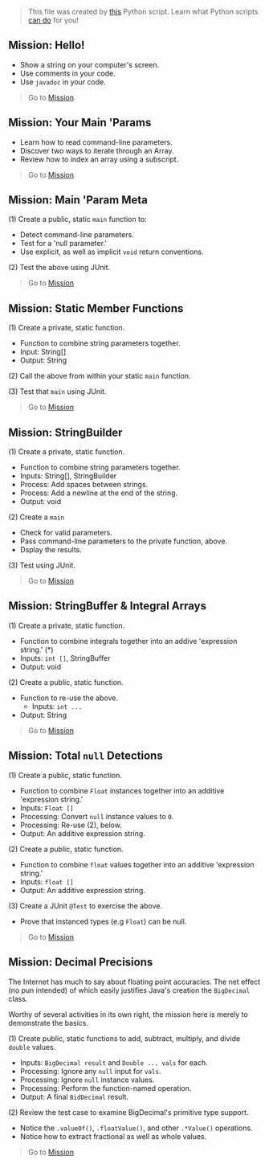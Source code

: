  
> This file was created by [this](./missions.py) Python script.
Learn what Python scripts [can do](https://www.udemy.com/course/python-1000/?referralCode=D3A7B607149F46D12A28) for you!
 

## Mission: Hello!
* Show a string on your computer's screen.
* Use comments in your code.
* Use `javadoc` in your code.

> Go to [Mission](./com/soft9000/M1000/A00000/MISSION.md)

## Mission: Your Main 'Params
* Learn how to read command-line parameters.
* Discover two ways to iterate through an Array.
* Review how to index an array using a subscript.

> Go to [Mission](./com/soft9000/M1000/A00100/MISSION.md)

## Mission: Main 'Param Meta
(1) Create a public, static `main` function to:
* Detect command-line parameters.
* Test for a 'null parameter.'
* Use explicit, as well as implicit `void` return conventions.

(2) Test the above using JUnit.

> Go to [Mission](./com/soft9000/M1000/A00200/MISSION.md)

## Mission: Static Member Functions
(1) Create a private, static function.
* Function to combine string parameters together.
* Input: String[]
* Output: String

(2) Call the above from within your static `main` function.

(3) Test that `main` using JUnit.

> Go to [Mission](./com/soft9000/M1000/A00300/MISSION.md)

## Mission: StringBuilder
(1) Create a private, static function.
* Function to combine string parameters together.
* Inputs: String[], StringBuilder
* Process: Add spaces between strings.
* Process: Add a newline at the end of the string.
* Output: void

(2) Create a `main`
* Check for valid parameters.
* Pass command-line parameters to the private function, above.
* Dsplay the results.

(3) Test using JUnit.

> Go to [Mission](./com/soft9000/M1000/A00400/MISSION.md)

## Mission: StringBuffer & Integral Arrays
(1) Create a private, static function.
* Function to combine integrals together into an addive 'expression string.' (*)
* Inputs: `int []`, StringBuffer
* Output: void

(2) Create a public, static function.
* Function to re-use the above.
  * Inputs: `int ...`
* Output: String

> Go to [Mission](./com/soft9000/M1000/A00500/MISSION.md)

## Mission: Total `null` Detections
(1) Create a public, static function.
* Function to combine `Float` instances together into an additive 'expression string.'
* Inputs: `Float []`
* Processing: Convert `null` instance values to `0`.
* Processing: Re-use (2), below.
* Output: An additive expression string.

(2) Create a public, static function.
* Function to combine `float` values together into an additive 'expression string.' 
* Inputs: `float []`
* Output: An additive expression string.

(3) Create a JUnit `@Test` to exercise the above.
* Prove that instanced types (e.g `Float`) can be null.

> Go to [Mission](./com/soft9000/M1000/A00600/MISSION.md)

## Mission: Decimal Precisions
The Internet has much to say about floating point 
accuracies. The net effect (no pun intended) of which 
easily justifies Java's creation the `BigDecimal` class. 

Worthy of several activities in its own right, the mission 
here is merely to demonstrate the basics.

(1) Create public, static functions to add, subtract, multiply, and divide `double` values.
* Inputs: `BigDecimal result` and `Double ... vals` for each.
* Processing: Ignore any `null` input for `vals`.
* Processing: Ignore `null` instance values.
* Processing: Perform the function-named operation.
* Output: A final `BidDecimal` result.

(2) Review the test case to examine BigDecimal's primitive type support.
* Notice the `.valueOf()`, `.floatValue()`, and other `.*Value()` operations.
* Notice how to extract fractional as well as whole values.

> Go to [Mission](./com/soft9000/M1000/A00700/MISSION.md)

